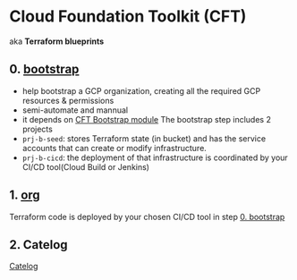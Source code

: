 # Cloud Foundation Toolkit (CFT)
aka **Terraform blueprints**

## 0. [bootstrap](https://github.com/terraform-google-modules/terraform-example-foundation#0-bootstrap)
- help bootstrap a GCP organization, creating all the required GCP resources & permissions
- semi-automate and mannual
- it depends on [CFT Bootstrap module](https://github.com/terraform-google-modules/terraform-google-bootstrap) 
The bootstrap step includes 2 projects
- `prj-b-seed`: stores Terraform state (in bucket) and has the service accounts that can create or modify infrastructure.
- `prj-b-cicd`: the deployment of that infrastructure is coordinated by your CI/CD tool(Cloud Build or Jenkins)

## 1. [org](https://github.com/terraform-google-modules/terraform-example-foundation#1-org)
Terraform code is deployed by your chosen CI/CD tool in step [0. bootstrap](#0-bootstrap)


## 2. Catelog
[Catelog](https://cloud.google.com/docs/terraform/blueprints/terraform-blueprints)


